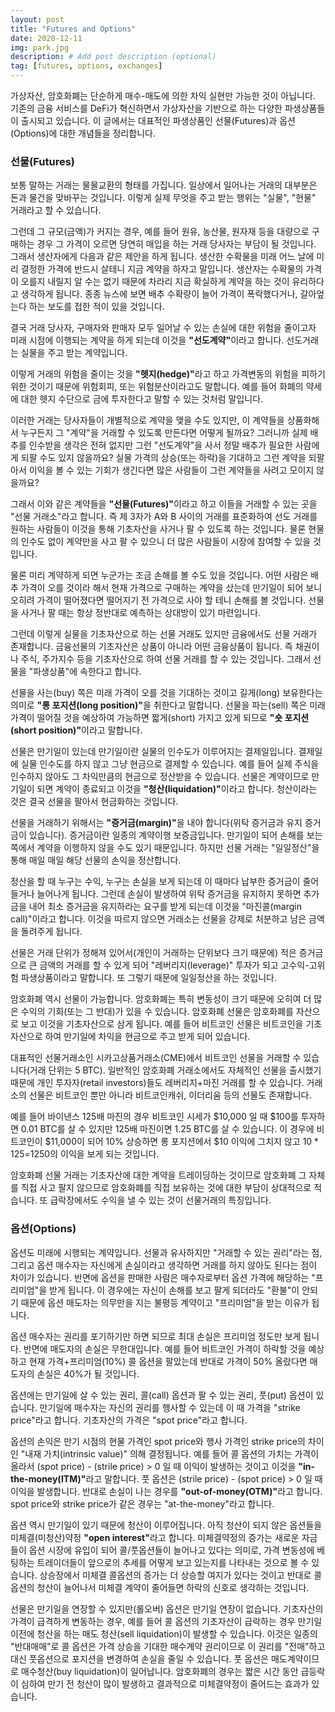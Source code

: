 ```yaml
---
layout: post
title: "Futures and Options"
date: 2020-12-11
img: park.jpg
description: # Add post description (optional)
tag: [futures, options, exchanges]
---
```


가상자산, 암호화폐는 단순하게 매수-매도에 의한 차익 실현만 가능한 것이 아닙니다. 기존의 금융 서비스를 DeFi가 혁신하면서 가상자산을 기반으로 하는 다양한 파생상품들이 출시되고 있습니다.
이 글에서는 대표적인 파생상품인 선물(Futures)과 옵션(Options)에 대한 개념들을 정리합니다.

### 선물(Futures)

보통 말하는 거래는 물물교환의 형태를 가집니다. 일상에서 일어나는 거래의 대부분은 돈과 물건을 맞바꾸는 것입니다.
이렇게 실제 무엇을 주고 받는 행위는 "실물", "현물" 거래라고 할 수 있습니다.

그런데 그 규모(금액)가 커지는 경우, 예를 들어 원유, 농산물, 원자재 등을 대량으로 구매하는 경우 그 가격이 오르면 당연히 매입을 하는 거래 당사자는 부담이 될 것입니다. 그래서 생산자에게 다음과 같은 제안을 하게 됩니다.
생산한 수확물을 미래 어느 날에 미리 결정한 가격에 반드시 살테니 지금 계약을 하자고 말입니다.
생산자는 수확물의 가격이 오를지 내릴지 알 수는 없기 때문에 차라리 지금 확실하게 계약을 하는 것이 유리하다고 생각하게 됩니다.
종종 뉴스에 보면 배추 수확량이 늘어 가격이 폭락했다거나, 갈아엎는다 하는 보도를 접한 적이 있을 것입니다.

결국 거래 당사자, 구매자와 판매자 모두 일어날 수 있는 손실에 대한 위험을 줄이고자 미래 시점에 이행되는 계약을 하게 되는데 이것을 <b>"선도계약"</b>이라고 합니다. 선도거래는 실물을 주고 받는 계약입니다.

이렇게 거래의 위험을 줄이는 것을 <b>"헷지(hedge)"</b>라고 하고 가격변동의 위험을 피하기 위한 것이기 때문에 위험회피, 또는 위험분산이라고도 말합니다.
예를 들어 화폐의 약세에 대한 헷지 수단으로 금에 투자한다고 말할 수 있는 것처럼 말입니다.

이러한 거래는 당사자들이 개별적으로 계약을 맺을 수도 있지만, 이 계약들을 상품화해서 누구든지 그 "계약"을 거래할 수 있도록 만든다면 어떻게 될까요? 그러니까 실제 배추를 인수받을 생각은 전혀 없지만 그런 "선도계약"을 사서 정말 배추가 필요한 사람에게 되팔 수도 있지 않을까요? 실물 가격의 상승(또는 하락)을 기대하고 그런 계약을 되팔아서 이익을 볼 수 있는 기회가 생긴다면 
많은 사람들이 그런 계약들을 사려고 모이지 않을까요?

그래서 이와 같은 계약들을 <b>"선물(Futures)"</b>이라고 하고 이들을 거래할 수 있는 곳을 "선물 거래소"라고 합니다. 즉 제 3자가 A와 B 사이의 거래를 표준화하여 
선도 거래를 원하는 사람들이 이것을 통해 기초자산을 사거나 팔 수 있도록 하는 것입니다. 물론 현물의 인수도 없이 계약만을 사고 팔 수 있으니 더 많은 사람들이 시장에 참여할 수 있을 것입니다.

물론 미리 계약하게 되면 누군가는 조금 손해를 볼 수도 있을 것입니다. 어떤 사람은 배추 가격이 오를 것이라 해서 현재 가격으로 
구매하는 계약을 샀는데 만기일이 되어 보니 오히려 가격이 떨어졌다면 떨어지기 전 가격으로 사야 할 테니 손해를 볼 것입니다.
선물을 사거나 팔 때는 항상 정반대로 예측하는 상대방이 있기 마련입니다.

그런데 이렇게 실물을 기초자산으로 하는 선물 거래도 있지만 금융에서도 선물 거래가 존재합니다. 금융선물의 기초자산은 
상품이 아니라 어떤 금융상품이 됩니다. 즉 채권이나 주식, 주가지수 등을 기초자산으로 하여 선물 거래를 할 수 있는 것입니다.
그래서 선물을 "파생상품"에 속한다고 합니다.

선물을 사는(buy) 쪽은 미래 가격이 오를 것을 기대하는 것이고 길게(long) 보유한다는 의미로 <b>"롱 포지션(long position)"</b>을 취한다고 말합니다.
선물을 파는(sell) 쪽은 미래 가격이 떨어질 것을 예상하여 가능하면 짧게(short) 가지고 있게 되므로 <b>"숏 포지션(short position)"</b>이라고 말합니다.


선물은 만기일이 있는데 만기일이란 실물의 인수도가 이루어지는 결제일입니다. 결제일에 실물 인수도를 하지 않고 그냥 
현금으로 결제할 수 있습니다. 예를 들어 실제 주식을 인수하지 않아도 그 차익만큼의 현금으로 정산받을 수 있습니다.
선물은 계약이므로 만기일이 되면 계약이 종료되고 이것을 <b>"청산(liquidation)"</b>이라고 합니다.  청산이라는 것은 결국 선물을 팔아서 현금화하는 것입니다.

선물을 거래하기 위해서는 <b>"증거금(margin)"</b>을 내야 합니다(위탁 증거금과 유지 증거금이 있습니다). 증거금이란 일종의 계약이행 보증금입니다. 만기일이 되어 손해를 보는 
쪽에서 계약을 이행하지 않을 수도 있기 때문입니다. 하지만 선물 거래는 "일일정산"을 통해 매일 매일 해당 선물의 손익을 정산합니다.

정산을 할 때 누구는 수익, 누구는 손실을 보게 되는데 이 때마다 납부한 증거금이 줄어들거나 늘어나게 됩니다. 그런데 손실이 발생하여  위탁 증거금을 유지하지 못하면 추가금을 내어 최소 증거금을 유지하라는 요구를 받게 되는데 이것을 "마진콜(margin call)"이라고 합니다. 이것을 따르지 않으면 거래소는 선물을 강제로 처분하고 남은 금액을 돌려주게 됩니다.

선물은 거래 단위가 정해져 있어서(개인이 거래하는 단위보다 크기 때문에) 적은 증거금으로 큰 금액의 거래를 할 수 있게 되어 
"레버리지(leverage)" 투자가 되고 고수익-고위험 파생상품이라고 말합니다. 또 그렇기 때문에 일일정산을 하는 것입니다.

암호화폐 역시 선물이 가능합니다. 암호화폐는 특히 변동성이 크기 때문에 오히여 더 많은 수익의 기회(또는 그 반대)가 있을 수 있습니다.
암호화폐 선물은 암호화폐를 자산으로 보고 이것을 기초자산으로 삼게 됩니다. 예를 들어 비트코인 선물은 비트코인을 기초자산으로 하여 만기일에 차익을 현금으로 주고 받게 되어 있습니다.

대표적인 선물거래소인 시카고상품거래소(CME)에서 비트코인 선물을 거래할 수 있습니다(거래 단위는 5 BTC). 
일반적인 암호화폐 거래소에서도 자체적인 선물을 출시했기 때문에 개인 투자자(retail investors)들도 레버리지+마진 거래를 할 수 있습니다. 거래소의 선물은 비트코인 뿐만 아니라 
비트코인캐쉬, 이더리움 등의 선물도 존재합니다. 

예를 들어 바이낸스 125배 마진의 경우 비트코인 시세가 $10,000 일 때 $100를 투자하면 0.01 BTC를 살 수 있지만 125배 마진이면 
1.25 BTC를 살 수 있습니다. 이 경우에 비트코인이 $11,000이 되어 10% 상승하면 롱 포지션에서 $10 이익에 그치지 않고 $10*125=$1250의 이익을 보게 되는 것입니다. 

암호화폐 선물 거래는 기초자산에 대한 계약을 트레이딩하는 것이므로 암호화폐 그 자체를 직접 사고 팔지 않으므로 암호화폐를 직접 보유하는 것에 대한 부담이 
상대적으로 적습니다. 또 급락장에서도 수익을 낼 수 있는 것이 선물거래의 특징입니다.

### 옵션(Options)

옵션도 미래에 시행되는 계약입니다. 선물과 유사하지만 "거래할 수 있는 권리"라는 점, 그리고 옵션 매수자는 자신에게 손실이라고 생각하면 
거래를 하지 않아도 된다는 점이 차이가 있습니다. 반면에 옵션을 판매한 사람은 매수자로부터 옵션 가격에 해당하는 "프리미엄"을 받게 됩니다.
이 경우에는 자신이 손해를 보고 팔게 되더라도 "환불"이 안되기 때문에 옵션 매도자는 의무만을 지는 불평등 계약이고 "프리미엄"을 받는 이유가 됩니다.

옵션 매수자는 권리를 포기하기만 하면 되므로 최대 손실은 프리미엄 정도만 보게 됩니다. 반면에 매도자의 손실은 무한대입니다. 예를 들어 비트코인 가격이 하락할 것을 예상하고 현재 가격+프리미엄(10%) 콜 옵션을 팔았는데 반대로 가격이 50% 올랐다면 매도자의 손실은 40%가 될 것입니다.

옵션에는 만기일에 살 수 있는 권리, 콜(call) 옵션과 팔 수 있는 권리, 풋(put) 옵션이 있습니다. 
만기일에 매수자는 자신의 권리를 행사할 수 있는데 이 때 가격을 "strike price"라고 합니다. 기초자산의 가격은 "spot price"라고 합니다.

옵션의 손익은 만기 시점의 현물 가격인 spot price와 행사 가격인 strike price의 차이인 "내재 가치(intrinsic value)" 의해 결정됩니다.
예를 들어 콜 옵션의 가치는 가격이 올라서 (spot price) - (strile price) > 0 일 때 이익이 발생하는 것이고 이것을 <b>"in-the-money(ITM)"</b>라고 말합니다. 
풋 옵션은 (strile price) - (spot price) > 0 일 때 이익을 발생합니다.
반대로 손실이 나는 경우를 <b>"out-of-money(OTM)"</b>라고 합니다. spot price와 strike price가 같은 경우는 "at-the-money"라고 합니다.


옵션 역시 만기일이 있기 때문에 청산이 이루어집니다. 아직 청산이 되지 않은 옵션들을 미체결(미청산)약정 <b>"open interest"</b>라고 합니다. 미체결약정의 증가는 
새로운 자금들이 옵션 시장에 유입이 되어 콜/풋옵션들이 늘어나고 있다는 의미로, 가격 변동성에 베팅하는 트레이더들이 앞으로의 추세를 어떻게 보고 있는지를 나타내는 것으로 볼 수 있습니다. 상승장에서 미체결 콜옵션의 증가는 더 상승할 여지가 있다는 것이고 반대로 콜 옵션의 청산이 늘어나서 미체결 계약이 줄어들면 하락의 신호로 생각하는 것입니다.

선물은 만기일을 연장할 수 있지만(롤오버) 옵션은 만기일 연장이 없습니다. 기초자산의 가격이 급격하게 변동하는 경우, 예를 들어 콜 옵션의 기초자산이 
급락하는 경우 만기일 이전에 청산을 하는 매도 청산(sell liquidation)이 발생할 수 있습니다. 이것은 일종의 "반대매매"로 콜 옵션은 가격 상승을 기대한 매수계약 권리이므로 이 권리를 "전매"하고 대신 풋옵션으로 포지션을 변경하여 손실을 줄일 수 있습니다. 풋 옵션은 매도계약이므로 매수청산(buy liquidation)이 일어납니다. 암호화폐의 경우는 짧은 시간 동안 급등락이 심하여 만기 전 청산이 많이 발생하고 결과적으로 미체결약정이 줄어드는 효과가 있습니다.